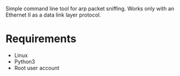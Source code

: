 Simple command line tool for arp packet sniffing.
Works only with an Ethernet II as a data link layer protocol.

# Requirements
- Linux
- Python3
- Root user account

